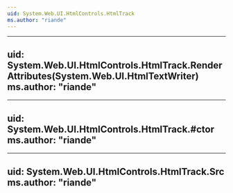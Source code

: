 ```yaml
---
uid: System.Web.UI.HtmlControls.HtmlTrack
ms.author: "riande"
---
```


---
uid: System.Web.UI.HtmlControls.HtmlTrack.RenderAttributes(System.Web.UI.HtmlTextWriter)
ms.author: "riande"
---

---
uid: System.Web.UI.HtmlControls.HtmlTrack.#ctor
ms.author: "riande"
---

---
uid: System.Web.UI.HtmlControls.HtmlTrack.Src
ms.author: "riande"
---
